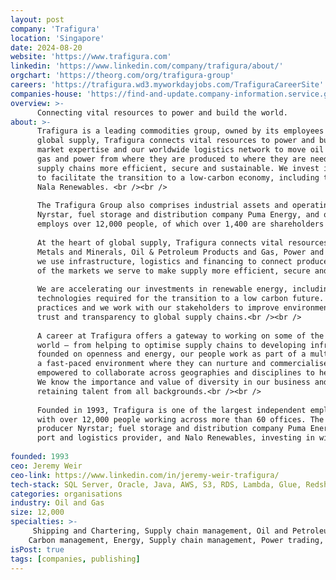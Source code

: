 ```yaml
---
layout: post
company: 'Trafigura'
location: 'Singapore'
date: 2024-08-20
website: 'https://www.trafigura.com'
linkedin: 'https://www.linkedin.com/company/trafigura/about/'
orgchart: 'https://theorg.com/org/trafigura-group'
careers: 'https://trafigura.wd3.myworkdayjobs.com/TrafiguraCareerSite'
companies-house: 'https://find-and-update.company-information.service.gov.uk/company/12837960'
overview: >-
      Connecting vital resources to power and build the world.
about: >-
      Trafigura is a leading commodities group, owned by its employees and founded over 30 years ago. At the heart of 
      global supply, Trafigura connects vital resources to power and build the world. We deploy infrastructure, 
      market expertise and our worldwide logistics network to move oil and petroleum products, metals and minerals, 
      gas and power from where they are produced to where they are needed, forming strong relationships that make 
      supply chains more efficient, secure and sustainable. We invest in renewable energy projects and technologies 
      to facilitate the transition to a low-carbon economy, including through H2Energy Europe and joint venture 
      Nala Renewables. <br /><br />
  
      The Trafigura Group also comprises industrial assets and operating businesses including multi-metals producer 
      Nyrstar, fuel storage and distribution company Puma Energy, and our Impala Terminals joint venture. The Group 
      employs over 12,000 people, of which over 1,400 are shareholders and is active in 156 countries. <br /><br />
  
      At the heart of global supply, Trafigura connects vital resources to power and build the world. Through our 
      Metals and Minerals, Oil & Petroleum Products and Gas, Power and Renewables, commercial divisions, 
      we use infrastructure, logistics and financing to connect producers and consumers, using our deep understanding 
      of the markets we serve to make supply more efficient, secure and sustainable.<br /><br />
  
      We are accelerating our investments in renewable energy, including hydrogen, ammonia and other low-carbon energy 
      technologies required for the transition to a low carbon future. We are committed to responsible business 
      practices and we work with our stakeholders to improve environmental and social standards, bringing greater 
      trust and transparency to global supply chains.<br /><br />
  
      A career at Trafigura offers a gateway to working on some of the most exciting challenges of a rapidly changing 
      world – from helping to optimise supply chains to developing infrastructure and new markets. In a culture that is 
      founded on openness and energy, our people work as part of a multinational, globally connected team and thrive in 
      a fast-paced environment where they can nurture and commercialise bold ideas. Everyone has a voice and is 
      empowered to collaborate across geographies and disciplines to help shape our business and the wider world. 
      We know the importance and value of diversity in our business and we invest in attracting, developing and 
      retaining talent from all backgrounds.<br /><br />
  
      Founded in 1993, Trafigura is one of the largest independent employee-owned commodities groups in the world 
      with over 12,000 people working across more than 60 offices. The Trafigura Group owns global multi-metals 
      producer Nyrstar; fuel storage and distribution company Puma Energy; and joint ventures Impala Terminals, a 
      port and logistics provider, and Nalo Renewables, investing in wind, solar and battery storage projects.<br /><br />
  
founded: 1993
ceo: Jeremy Weir
ceo-link: https://www.linkedin.com/in/jeremy-weir-trafigura/
tech-stack: SQL Server, Oracle, Java, AWS, S3, RDS, Lambda, Glue, Redshift, Change Data Capture (CDC)
categories: organisations
industry: Oil and Gas
size: 12,000
specialties: >-
     Shipping and Chartering, Supply chain management, Oil and Petroleum products, Critical metals and minerals , 
    Carbon management, Energy, Supply chain management, Power trading, Renewables, Commodity trading, and Logistics
isPost: true
tags: [companies, publishing]
---
```


